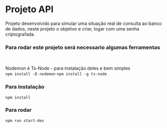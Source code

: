# Projeto API

<p> Projeto desenvolvido para simular uma situação real de consulta ao banco de dados, neste projeto o objetivo e criar, logar com uma
  senha criptografada.</p>
<h3>Para rodar este projeto será necessario algumas ferramentas</h3><br/>

Nodemon é Ts-Node - para instalação deles e bem simples <br/>
`npm install -D nodemon`
`npm install -g ts-node`

### Para instalação
`npm install`

### Para rodar
`npm run start-dev`

